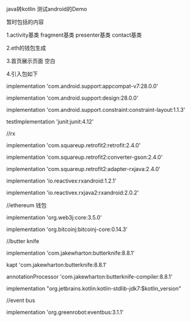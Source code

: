 java转kotlin
测试android的Demo


暂时包括的内容

1.activity基类  fragment基类   presenter基类  contact基类

2.eth的钱包生成

3.首页展示页面 空白

4.引入包如下
    
implementation 'com.android.support:appcompat-v7:28.0.0'
    
implementation 'com.android.support:design:28.0.0'
    
implementation 'com.android.support.constraint:constraint-layout:1.1.3'
    
testImplementation 'junit:junit:4.12'

    
//rx
    
implementation 'com.squareup.retrofit2:retrofit:2.4.0'
    
implementation 'com.squareup.retrofit2:converter-gson:2.4.0'
    
implementation 'com.squareup.retrofit2:adapter-rxjava:2.4.0'
    
implementation 'io.reactivex:rxandroid:1.2.1'
    
implementation 'io.reactivex.rxjava2:rxandroid:2.0.2'

    
//ethereum  钱包
    
implementation 'org.web3j:core:3.5.0'
    
implementation 'org.bitcoinj:bitcoinj-core:0.14.3'

    
//butter knife
    
implementation 'com.jakewharton:butterknife:8.8.1'
    
kapt 'com.jakewharton:butterknife:8.8.1'
    
annotationProcessor 'com.jakewharton:butterknife-compiler:8.8.1'
    
implementation "org.jetbrains.kotlin:kotlin-stdlib-jdk7:$kotlin_version"

    
//event bus
    
implementation 'org.greenrobot:eventbus:3.1.1'
